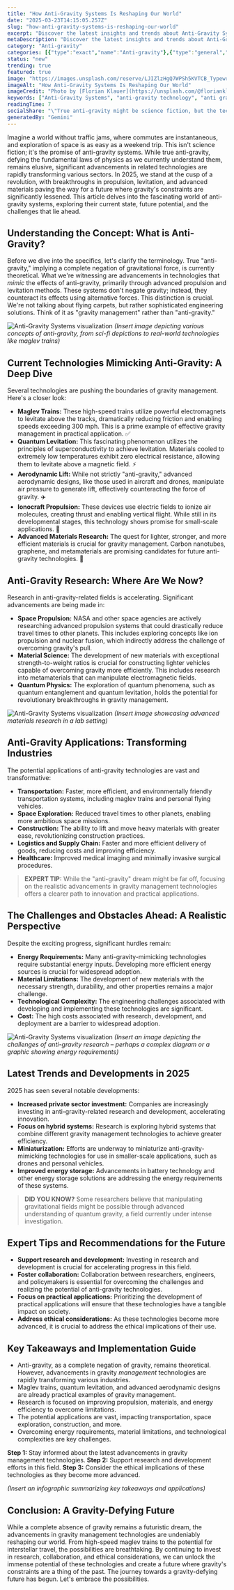 ```yaml
---
title: "How Anti-Gravity Systems Is Reshaping Our World"
date: "2025-03-23T14:15:05.257Z"
slug: "how-anti-gravity-systems-is-reshaping-our-world"
excerpt: "Discover the latest insights and trends about Anti-Gravity Systems. This comprehensive guide covers everything you need to know about Anti-Gravity Systems in 2025."
metaDescription: "Discover the latest insights and trends about Anti-Gravity Systems. This comprehensive guide covers everything you need to know about Anti-Gravity Systems ..."
category: "Anti-gravity"
categories: [{"type":"exact","name":"Anti-gravity"},{"type":"general","name":"Aerospace Engineering"},{"type":"medium","name":"Propulsion Systems"},{"type":"specific","name":"Magnetic Levitation"},{"type":"niche","name":"Superconducting Magnets"}]
status: "new"
trending: true
featured: true
image: "https://images.unsplash.com/reserve/LJIZlzHgQ7WPSh5KVTCB_Typewriter.jpg?q=85&w=1200&fit=max&fm=webp&auto=compress"
imageAlt: "How Anti-Gravity Systems Is Reshaping Our World"
imageCredit: "Photo by [Florian Klauer](https://unsplash.com/@florianklauer) on Unsplash"
keywords: ["Anti-Gravity Systems", "anti-gravity technology", "anti gravity devices", "buy anti gravity machine", "how does anti gravity work", "anti gravity research", "anti-gravity propulsion systems", "anti gravity future technology", "anti gravity applications", "best anti gravity inventions"]
readingTime: 7
socialShare: "\"True anti-gravity might be science fiction, but the technologies mimicking its effects are already revolutionizing transportation and space exploration – and the future is only getting more exciting!\""
generatedBy: "Gemini"
---
```




Imagine a world without traffic jams, where commutes are instantaneous, and exploration of space is as easy as a weekend trip. This isn't science fiction; it's the promise of anti-gravity systems. While true anti-gravity, defying the fundamental laws of physics as we currently understand them, remains elusive, significant advancements in related technologies are rapidly transforming various sectors. In 2025, we stand at the cusp of a revolution, with breakthroughs in propulsion, levitation, and advanced materials paving the way for a future where gravity's constraints are significantly lessened. This article delves into the fascinating world of anti-gravity systems, exploring their current state, future potential, and the challenges that lie ahead.

## Understanding the Concept: What is Anti-Gravity?

Before we dive into the specifics, let's clarify the terminology.  True "anti-gravity," implying a complete negation of gravitational force, is currently theoretical.  What we're witnessing are advancements in technologies that *mimic* the effects of anti-gravity, primarily through advanced propulsion and levitation methods. These systems don't negate gravity; instead, they counteract its effects using alternative forces.  This distinction is crucial. We're not talking about flying carpets, but rather sophisticated engineering solutions.  Think of it as "gravity management" rather than "anti-gravity."

![Anti-Gravity Systems visualization](https://images.unsplash.com/photo-1451187580459-43490279c0fa?q=85&w=1200&fit=max&fm=webp&auto=compress) *(Insert image depicting various concepts of anti-gravity, from sci-fi depictions to real-world technologies like maglev trains)*

## Current Technologies Mimicking Anti-Gravity: A Deep Dive

Several technologies are pushing the boundaries of gravity management.  Here's a closer look:

* **Maglev Trains:** These high-speed trains utilize powerful electromagnets to levitate above the tracks, dramatically reducing friction and enabling speeds exceeding 300 mph.  This is a prime example of effective gravity management in practical application.  ✅
* **Quantum Levitation:** This fascinating phenomenon utilizes the principles of superconductivity to achieve levitation. Materials cooled to extremely low temperatures exhibit zero electrical resistance, allowing them to levitate above a magnetic field.  ⚡
* **Aerodynamic Lift:** While not strictly "anti-gravity," advanced aerodynamic designs, like those used in aircraft and drones, manipulate air pressure to generate lift, effectively counteracting the force of gravity. ✈️
* **Ionocraft Propulsion:**  These devices use electric fields to ionize air molecules, creating thrust and enabling vertical flight. While still in its developmental stages, this technology shows promise for small-scale applications. 🚀
* **Advanced Materials Research:** The quest for lighter, stronger, and more efficient materials is crucial for gravity management.  Carbon nanotubes, graphene, and metamaterials are promising candidates for future anti-gravity technologies. 🔬

## Anti-Gravity Research: Where Are We Now?

Research in anti-gravity-related fields is accelerating.  Significant advancements are being made in:

* **Space Propulsion:**  NASA and other space agencies are actively researching advanced propulsion systems that could drastically reduce travel times to other planets.  This includes exploring concepts like ion propulsion and nuclear fusion, which indirectly address the challenge of overcoming gravity's pull.
* **Material Science:**  The development of new materials with exceptional strength-to-weight ratios is crucial for constructing lighter vehicles capable of overcoming gravity more efficiently.  This includes research into metamaterials that can manipulate electromagnetic fields.
* **Quantum Physics:**  The exploration of quantum phenomena, such as quantum entanglement and quantum levitation, holds the potential for revolutionary breakthroughs in gravity management.

![Anti-Gravity Systems visualization](https://images.unsplash.com/photo-1484417894907-623942c8ee29?q=85&w=1200&fit=max&fm=webp&auto=compress) *(Insert image showcasing advanced materials research in a lab setting)*

## Anti-Gravity Applications: Transforming Industries

The potential applications of anti-gravity technologies are vast and transformative:

* **Transportation:**  Faster, more efficient, and environmentally friendly transportation systems, including maglev trains and personal flying vehicles.
* **Space Exploration:**  Reduced travel times to other planets, enabling more ambitious space missions.
* **Construction:**  The ability to lift and move heavy materials with greater ease, revolutionizing construction practices.
* **Logistics and Supply Chain:**  Faster and more efficient delivery of goods, reducing costs and improving efficiency.
* **Healthcare:**  Improved medical imaging and minimally invasive surgical procedures.

> **EXPERT TIP:**  While the "anti-gravity" dream might be far off, focusing on the realistic advancements in gravity management technologies offers a clearer path to innovation and practical applications.

## The Challenges and Obstacles Ahead: A Realistic Perspective

Despite the exciting progress, significant hurdles remain:

* **Energy Requirements:**  Many anti-gravity-mimicking technologies require substantial energy inputs.  Developing more efficient energy sources is crucial for widespread adoption.
* **Material Limitations:**  The development of new materials with the necessary strength, durability, and other properties remains a major challenge.
* **Technological Complexity:**  The engineering challenges associated with developing and implementing these technologies are significant.
* **Cost:**  The high costs associated with research, development, and deployment are a barrier to widespread adoption.

![Anti-Gravity Systems visualization](https://images.unsplash.com/photo-1517976487492-5750f3195933?q=85&w=1200&fit=max&fm=webp&auto=compress) *(Insert an image depicting the challenges of anti-gravity research – perhaps a complex diagram or a graphic showing energy requirements)*

## Latest Trends and Developments in 2025

2025 has seen several notable developments:

* **Increased private sector investment:**  Companies are increasingly investing in anti-gravity-related research and development, accelerating innovation.
* **Focus on hybrid systems:**  Research is exploring hybrid systems that combine different gravity management technologies to achieve greater efficiency.
* **Miniaturization:**  Efforts are underway to miniaturize anti-gravity-mimicking technologies for use in smaller-scale applications, such as drones and personal vehicles.
* **Improved energy storage:**  Advancements in battery technology and other energy storage solutions are addressing the energy requirements of these systems.

> **DID YOU KNOW?**  Some researchers believe that manipulating gravitational fields might be possible through advanced understanding of quantum gravity, a field currently under intense investigation.

## Expert Tips and Recommendations for the Future

* **Support research and development:**  Investing in research and development is crucial for accelerating progress in this field.
* **Foster collaboration:**  Collaboration between researchers, engineers, and policymakers is essential for overcoming the challenges and realizing the potential of anti-gravity technologies.
* **Focus on practical applications:**  Prioritizing the development of practical applications will ensure that these technologies have a tangible impact on society.
* **Address ethical considerations:**  As these technologies become more advanced, it is crucial to address the ethical implications of their use.

##  Key Takeaways and Implementation Guide

* Anti-gravity, as a complete negation of gravity, remains theoretical.  However, advancements in gravity *management* technologies are rapidly transforming various industries.
* Maglev trains, quantum levitation, and advanced aerodynamic designs are already practical examples of gravity management.
* Research is focused on improving propulsion, materials, and energy efficiency to overcome limitations.
* The potential applications are vast, impacting transportation, space exploration, construction, and more.
* Overcoming energy requirements, material limitations, and technological complexities are key challenges.

**Step 1:** Stay informed about the latest advancements in gravity management technologies.
**Step 2:** Support research and development efforts in this field.
**Step 3:** Consider the ethical implications of these technologies as they become more advanced.

 *(Insert an infographic summarizing key takeaways and applications)*

## Conclusion:  A Gravity-Defying Future

While a complete absence of gravity remains a futuristic dream, the advancements in gravity management technologies are undeniably reshaping our world.  From high-speed maglev trains to the potential for interstellar travel, the possibilities are breathtaking.  By continuing to invest in research, collaboration, and ethical considerations, we can unlock the immense potential of these technologies and create a future where gravity's constraints are a thing of the past.  The journey towards a gravity-defying future has begun.  Let's embrace the possibilities.

